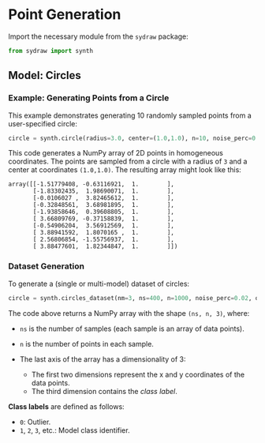 # Point Generation

Import the necessary module from the `sydraw` package:

```python
from sydraw import synth
```
## Model: Circles

### Example: Generating Points from a Circle

This example demonstrates generating 10 randomly sampled points from a user-specified circle:

```python
circle = synth.circle(radius=3.0, center=(1.0,1.0), n=10, noise_perc=0.02, homogeneous=True)
```

This code generates a NumPy array of 2D points in homogeneous coordinates. The points are sampled from a circle with a radius of `3` and a center at coordinates `(1.0,1.0)`. The resulting array might look like this:

```
array([[-1.51779408, -0.63116921,  1.        ],
       [-1.83302435,  1.98690071,  1.        ],
       [-0.0106027 ,  3.82465612,  1.        ],
       [-0.32848561,  3.68981895,  1.        ],
       [-1.93858646,  0.39608805,  1.        ],
       [ 3.66809769, -0.37158839,  1.        ],
       [-0.54906204,  3.56912569,  1.        ],
       [ 3.88941592,  1.8070165 ,  1.        ],
       [ 2.56806854, -1.55756937,  1.        ],
       [ 3.88477601,  1.82344847,  1.        ]])
```

### Dataset Generation

To generate a (single or multi-model) dataset of circles:

```python
circle = synth.circles_dataset(nm=3, ns=400, n=1000, noise_perc=0.02, outliers_perc=0.20)
```

The code above returns a NumPy array with the shape `(ns, n, 3)`, where:
- `ns` is the number of samples (each sample is an array of data points).
- `n` is the number of points in each sample.
- The last axis of the array has a dimensionality of 3:  

  - The first two dimensions represent the x and y coordinates of the data points.
  - The third dimension contains the _class label_.

**Class labels** are defined as follows:
- `0`: Outlier.
- `1`, `2`, `3`, etc.: Model class identifier.
